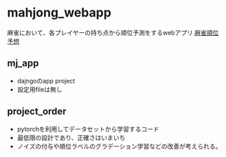 # mahjong_webapp
麻雀において、各プレイヤーの持ち点から順位予測をするwebアプリ
[麻雀順位予想](https://mj-chanpuku.com/mj_app/)
## mj_app
- dajngoのapp project
- 設定用fileは無し

## project_order
- pytorchを利用してデータセットから学習するコード
- 最低限の設計であり、正確さはいまいち
- ノイズの付与や順位ラベルのグラデーション学習などの改善が考えられる。
